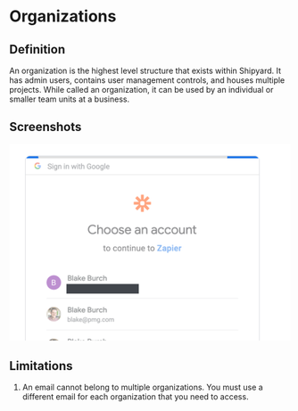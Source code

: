 # Organizations

## Definition

An organization is the highest level structure that exists within Shipyard. It has admin users, contains user management controls, and houses multiple projects. While called an organization, it can be used by an individual or smaller team units at a business.

## Screenshots

![](../.gitbook/assets/image%20%2839%29.png)

## **Limitations**

1. An email cannot belong to multiple organizations. You must use a different email for each organization that you need to access.

